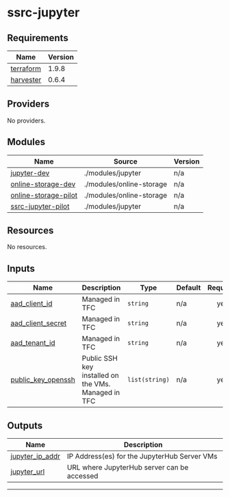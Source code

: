 # ssrc-jupyter

<!-- BEGIN_TF_DOCS -->
## Requirements

| Name | Version |
|------|---------|
| <a name="requirement_terraform"></a> [terraform](#requirement\_terraform) | 1.9.8 |
| <a name="requirement_harvester"></a> [harvester](#requirement\_harvester) | 0.6.4 |

## Providers

No providers.

## Modules

| Name | Source | Version |
|------|--------|---------|
| <a name="module_jupyter-dev"></a> [jupyter-dev](#module\_jupyter-dev) | ./modules/jupyter | n/a |
| <a name="module_online-storage-dev"></a> [online-storage-dev](#module\_online-storage-dev) | ./modules/online-storage | n/a |
| <a name="module_online-storage-pilot"></a> [online-storage-pilot](#module\_online-storage-pilot) | ./modules/online-storage | n/a |
| <a name="module_ssrc-jupyter-pilot"></a> [ssrc-jupyter-pilot](#module\_ssrc-jupyter-pilot) | ./modules/jupyter | n/a |

## Resources

No resources.

## Inputs

| Name | Description | Type | Default | Required |
|------|-------------|------|---------|:--------:|
| <a name="input_aad_client_id"></a> [aad\_client\_id](#input\_aad\_client\_id) | Managed in TFC | `string` | n/a | yes |
| <a name="input_aad_client_secret"></a> [aad\_client\_secret](#input\_aad\_client\_secret) | Managed in TFC | `string` | n/a | yes |
| <a name="input_aad_tenant_id"></a> [aad\_tenant\_id](#input\_aad\_tenant\_id) | Managed in TFC | `string` | n/a | yes |
| <a name="input_public_key_openssh"></a> [public\_key\_openssh](#input\_public\_key\_openssh) | Public SSH key installed on the VMs. Managed in TFC | `list(string)` | n/a | yes |

## Outputs

| Name | Description |
|------|-------------|
| <a name="output_jupyter_ip_addr"></a> [jupyter\_ip\_addr](#output\_jupyter\_ip\_addr) | IP Address(es) for the JupyterHub Server VMs |
| <a name="output_jupyter_url"></a> [jupyter\_url](#output\_jupyter\_url) | URL where JupyterHub server can be accessed |

---
<!-- END_TF_DOCS -->
